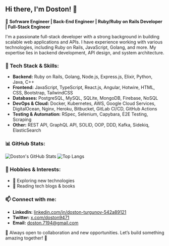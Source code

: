 ## Hi there, I'm Doston! 👋

🚀 **Sofrware Engineer | Back-End Engineer | Ruby/Ruby on Rails Developer | Full-Stack Engineer**

I'm a passionate full-stack developer with a strong background in building scalable web applications and APIs. I have experience working with various technologies, including Ruby on Rails, JavaScript, Golang, and more. My expertise lies in backend development, API design, and system architecture.

### 🔧 Tech Stack & Skills:
- **Backend:** Ruby on Rails, Golang, Node.js, Express.js, Elixir, Python, Java, C++
- **Frontend:** JavaScript, TypeScript, React.js, Angular, Hotwire, HTML, CSS, Bootstrap, TailwindCSS
- **Databases:** PostgreSQL, MySQL, SQLite, MongoDB, Firebase, NoSQL
- **DevOps & Cloud:** Docker, Kubernetes, AWS, Google Cloud Services, DigitalOcean, Nginx, Heroku, Bitbucket, GitLab CI/CD, GitHub Actions
- **Testing & Automation:** RSpec, Selenium, Capybara, E2E Testing, Scraping
- **Other:** REST API, GraphQL API, SOLID, OOP, DDD, Kafka, Sidekiq, ElasticSearch

### 📊 GitHub Stats:
![Doston's GitHub Stats](https://github-readme-stats.vercel.app/api?username=doston9471&show_icons=true&theme=radical)
![Top Langs](https://github-readme-stats.vercel.app/api/top-langs/?username=doston9471&layout=compact&theme=radical)

### 🎯 Hobbies & Interests:
- 🚀 Exploring new technologies
- 📖 Reading tech blogs & books

### 📫 Connect with me:
- **LinkedIn:** [linkedin.com/in/doston-turgunov-542a89121](https://linkedin.com/in/doston-turgunov-542a89121)
- **Twitter:** [x.com/doston9471](https://x.com/doston9471)
- **Email:** doston.7194@gmail.com

📌 Always open to collaboration and new opportunities. Let’s build something amazing together! 🚀

